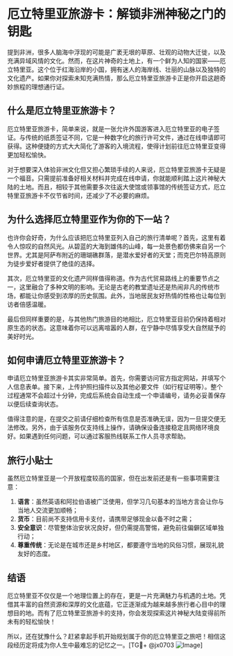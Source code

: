 # 厄立特里亚旅游卡：解锁非洲神秘之门的钥匙

提到非洲，很多人脑海中浮现的可能是广袤无垠的草原、壮观的动物大迁徙，以及充满异域风情的文化。然而，在这片神奇的土地上，有一个鲜为人知的国家——厄立特里亚。这个位于红海沿岸的小国，拥有迷人的海岸线、壮丽的山脉以及独特的文化遗产。如果你对探索未知充满热情，那么厄立特里亚旅游卡正是你开启这趟奇妙旅程的理想通行证。

## 什么是厄立特里亚旅游卡？

厄立特里亚旅游卡，简单来说，就是一张允许外国游客进入厄立特里亚的电子签证。与传统的纸质签证不同，它是一种数字化的旅行许可文件，通过在线申请即可获得。这种便捷的方式大大简化了游客的入境流程，使得计划前往厄立特里亚变得更加轻松愉快。

对于想要深入体验非洲文化但又担心繁琐手续的人来说，厄立特里亚旅游卡无疑是一个福音。只需提前准备好相关材料并完成在线申请，你就能顺利踏上这片神秘大陆的土地。而且，相较于其他需要多次往返大使馆或领事馆的传统签证方式，厄立特里亚旅游卡不仅节省时间，还减少了不必要的麻烦。

## 为什么选择厄立特里亚作为你的下一站？

也许你会好奇，为什么应该把厄立特里亚列入自己的旅行清单呢？首先，这里有着令人惊叹的自然风光。从碧蓝的大海到雄伟的山峰，每一处景色都仿佛来自另一个世界。尤其是阿萨布附近的珊瑚礁群落，是潜水爱好者的天堂；而克巴尔特高原则为徒步爱好者提供了绝佳的选择。

其次，厄立特里亚的文化遗产同样值得称道。作为古代贸易路线上的重要节点之一，这里融合了多种文明的影响。无论是古老的教堂遗址还是热闹非凡的传统市场，都能让你感受到浓厚的历史氛围。此外，当地居民友好热情的性格也让每位到访者倍感温暖。

最后但同样重要的是，与其他热门旅游目的地相比，厄立特里亚目前仍保持着相对原生态的状态。这意味着你可以远离喧嚣的人群，在宁静中尽情享受大自然赋予的美好时光。

## 如何申请厄立特里亚旅游卡？

申请厄立特里亚旅游卡其实非常简单。首先，你需要访问官方指定网站，并填写个人信息表单。接下来，上传护照扫描件以及其他必要文件（如行程证明等）。整个过程通常不会超过十分钟，完成后系统会自动生成一个申请编号，请务必妥善保存以便后续查询状态。

值得注意的是，在提交之前请仔细检查所有信息是否准确无误，因为一旦提交便无法修改。另外，由于该服务仅支持线上操作，请确保设备连接稳定且网络环境良好。如果遇到任何问题，可以通过客服热线联系工作人员寻求帮助。

## 旅行小贴士

虽然厄立特里亚是一个开放程度较高的国家，但在出发前还是有一些事项需要注意：

1. **语言**：虽然英语和阿拉伯语被广泛使用，但学习几句基本的当地方言会让你与当地人交流更加顺畅；
2. **货币**：目前尚不支持信用卡支付，请携带足够现金以备不时之需；
3. **安全意识**：尽管整体治安状况良好，但仍需提高警惕，避免前往偏僻区域单独行动；
4. **尊重传统**：无论是在城市还是乡村地区，都要遵守当地的风俗习惯，展现礼貌友好的态度。

## 结语

厄立特里亚不仅仅是一个地理位置上的存在，更是一片充满魅力与机遇的土地。凭借其丰富的自然资源和深厚的文化底蕴，它正逐渐成为越来越多旅行者心目中的理想目的地。而有了厄立特里亚旅游卡的支持，你会发现探索这片神秘大陆变得前所未有的轻松愉快！

所以，还在犹豫什么？赶紧拿起手机开始规划属于你的厄立特里亚之旅吧！相信这段经历定将成为你人生中最难忘的记忆之一。[TG💪+ @jx0703 ![Image](https://github.com/user-attachments/assets/dbca1d08-cadb-493c-b0ec-ad6f7a83f270)]